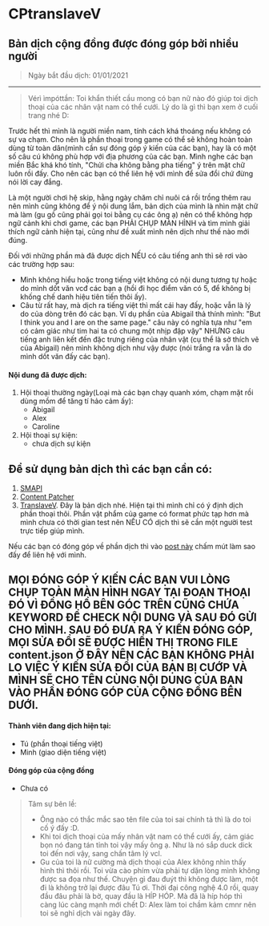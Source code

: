 # CPtranslaveV
## Bản dịch cộng đồng được đóng góp bởi nhiều người
> Ngày bắt đầu dịch: 01/01/2021
---
> Vérì ìmpóttần: Toi khẩn thiết cầu mong có bạn nữ nào đó giúp toi dịch thoại của các nhân vật nam có thể cưới. Lý do là gì thì bạn xem ở cuối trang nhé D:
 
Trước hết thì mình là người miền nam, tính cách khá thoáng nếu không có sự va chạm. Cho nên là phần thoại trong game có thể sẽ không hoàn toàn dùng từ toàn dân(mình cần sự đóng góp ý kiến của các bạn), hay là có một số câu cú không phù hợp với địa phương của các bạn. Mình nghe các bạn miền Bắc khá khó tính, "Chửi cha không bằng pha tiếng" ý trên mặt chữ luôn rồi đấy. Cho nên các bạn có thể liên hệ với mình để sửa đổi chứ đừng nói lời cay đắng.

Là một người chơi hệ skip, hằng ngày chăm chỉ nuôi cá rồi trồng thêm rau nên mình cũng không để ý nội dung lắm, bản dịch của mình là nhìn mặt chữ mà làm (gu gồ cũng phải gọi toi bằng cụ các ông ạ) nên có thể không hợp ngữ cảnh khi chơi game, các bạn PHẢI CHỤP MÀN HÌNH và tìm mình giải thích ngữ cảnh hiện tại, cũng như đề xuất mình nên dịch như thế nào mới đúng.

Đối với những phần mà đã được dịch NẾU có câu tiếng anh thì sẽ rơi vào các trường hợp sau:
- Mình không hiểu hoặc trong tiếng việt không có nội dung tương tự hoặc do mình dốt văn vcđ các bạn ạ (hồi đi học điểm văn có 5, để không bị khống chế danh hiệu tiên tiến thôi ấy).
- Câu từ rất hay, mà dịch ra tiếng việt thì mất cái hay đấy, hoặc vẫn là lý do của dòng trên đó các bạn. Ví dụ phần của Abigail thả thính mình: "But I think you and I are on the same page." câu này có nghĩa tựa như "em có cảm giác như tim hai ta có chung một nhịp đập vậy" NHƯNG câu tiếng anh liên kết đến đặc trưng riêng của nhân vật (cụ thể là sở thích vẽ của Abigail) nên mình không dịch như vậy được (nói trắng ra vẫn là do mình dốt văn đấy các bạn).
#### Nội dung đã được dịch:
1. Hội thoại thường ngày(Loại mà các bạn chạy quanh xóm, chạm mặt rồi dùng mồm để tăng tí hảo cảm ấy):
    - Abigail
    - Alex
    - Caroline
2. Hội thoại sự kiện:
    - chưa dịch sự kiện
## Để sử dụng bản dịch thì các bạn cần có:
1. [SMAPI](https://smapi.io/)
2. [Content Patcher](https://www.nexusmods.com/stardewvalley/mods/1915)
3. [TranslaveV](https://www.nexusmods.com/stardewvalley/mods/7442). Đây là bản dịch nhé. Hiện tại thì mình chỉ có ý định dịch phần thoại thôi. Phần vật phẩm của game có format phức tạp hơn mà mình chưa có thời gian test nên NẾU CÓ dịch thì sẽ cần một người test trực tiếp giúp mình.

Nếu các bạn có đóng góp về phần dịch thì vào [post này](https://www.facebook.com/groups/stardewvalleyviethoa/permalink/1618901244976666/) chấm mút làm sao đấy để liên hệ với mình.
## MỌI ĐÓNG GÓP Ý KIẾN CÁC BẠN VUI LÒNG CHỤP TOÀN MÀN HÌNH NGAY TẠI ĐOẠN THOẠI ĐÓ VÌ ĐỒNG HỒ BÊN GÓC TRÊN CŨNG CHỨA KEYWORD ĐỂ CHECK NỘI DUNG VÀ SAU ĐÓ GỬI CHO MÌNH. SAU ĐÓ ĐƯA RA Ý KIẾN ĐÓNG GÓP, MỌI SỬA ĐỔI SẼ ĐƯỢC HIỂN THỊ TRONG FILE content.json Ở ĐÂY NÊN CÁC BẠN KHÔNG PHẢI LO VIỆC Ý KIẾN SỬA ĐỔI CỦA BẠN BỊ CƯỚP VÀ MÌNH SẼ CHO TÊN CÙNG NỘI DUNG CỦA BẠN VÀO PHẦN ĐÓNG GÓP CỦA CỘNG ĐỒNG BÊN DƯỚI.
#### Thành viên đang dịch hiện tại:
- Tú (phần thoại tiếng việt)
- Minh (giao diện tiếng việt)

#### Đóng góp của cộng đồng
- Chưa có

> Tâm sự bên lề: <br>
> - Ông nào có thắc mắc sao tên file của toi sai chính tả thì là do toi cố ý đấy :D.<br>
> - Khi toi dịch thoại của mấy nhân vật nam có thể cưới ấy, cảm giác bọn nó đang tán tỉnh toi vậy mấy ông ạ. Như là nó sắp duck dick toi đến nơi vậy, sang chấn tâm lý vcl.<br>
> - Gu của toi là nữ cường mà dịch thoại của Alex không nhìn thấy hình thì thôi rồi. Toi vừa cào phím vừa phải tự dặn lòng mình không được sa đọa như thế. Chuyện gì đau đuýt thì không được làm, một đi là không trở lại được đâu Tú ơi. Thời đại công nghệ 4.0 rồi, quay đầu đâu phải là bờ, quay đầu là HÍP HÓP. Mà đã là híp hóp thì càng lúc càng mạnh mới chết D: Alex làm toi chầm kảm cmnr nên toi sẽ nghỉ dịch vài ngày đây.
